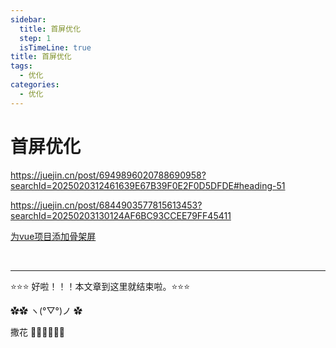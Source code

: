 ```yaml
---
sidebar:
  title: 首屏优化
  step: 1
  isTimeLine: true
title: 首屏优化
tags:
  - 优化
categories:
  - 优化
---
```


# 首屏优化



https://juejin.cn/post/6949896020788690958?searchId=2025020312461639E67B39F0E2F0D5DFDE#heading-51



https://juejin.cn/post/6844903577815613453?searchId=20250203130124AF6BC93CCEE79FF45411

[为vue项目添加骨架屏](https://xiaoiver.github.io/coding/2017/07/30/%E4%B8%BAvue%E9%A1%B9%E7%9B%AE%E6%B7%BB%E5%8A%A0%E9%AA%A8%E6%9E%B6%E5%B1%8F.html)




<br/>
<hr />

⭐️⭐️⭐️ 好啦！！！本文章到这里就结束啦。⭐️⭐️⭐️

✿✿ ヽ(°▽°)ノ ✿

撒花 🌸🌸🌸🌸🌸🌸
